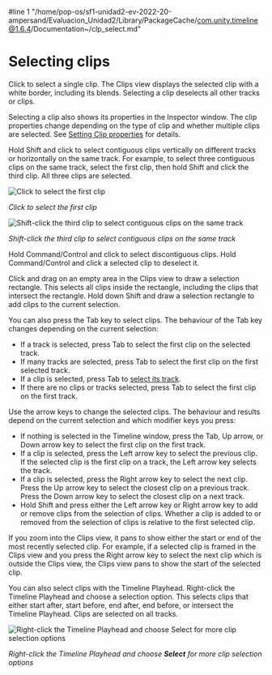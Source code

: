 #line 1 "/home/pop-os/sf1-unidad2-ev-2022-20-ampersand/Evaluacion_Unidad2/Library/PackageCache/com.unity.timeline@1.6.4/Documentation~/clp_select.md"
# Selecting clips

Click to select a single clip. The Clips view displays the selected clip with a white border, including its blends. Selecting a clip deselects all other tracks or clips.

Selecting a clip also shows its properties in the Inspector window. The clip properties change depending on the type of clip and whether multiple clips are selected. See [Setting Clip properties](insp_clp.md) for details.

Hold Shift and click to select contiguous clips vertically on different tracks or horizontally on the same track. For example, to select three contiguous clips on the same track, select the first clip, then hold Shift and click the third clip. All three clips are selected.

![Click to select the first clip](images/timeline_clips_select_first.png)

_Click to select the first clip_

![Shift-click the third clip to select contiguous clips on the same track](images/timeline_clips_select_last.png)

_Shift-click the third clip to select contiguous clips on the same track_

Hold Command/Control and click to select discontiguous clips. Hold Command/Control and click a selected clip to deselect it.

Click and drag on an empty area in the Clips view to draw a selection rectangle. This selects all clips inside the rectangle, including the clips that intersect the rectangle. Hold down Shift and draw a selection rectangle to add clips to the current selection.

You can also press the Tab key to select clips. The behaviour of the Tab key changes depending on the current selection:

* If a track is selected, press Tab to select the first clip on the selected track.
* If many tracks are selected, press Tab to select the first clip on the first selected track.
* If a clip is selected, press Tab to [select its track](trk_select.md).
* If there are no clips or tracks selected, press Tab to select the first clip on the first track.

Use the arrow keys to change the selected clips. The behaviour and results depend on the current selection and which modifier keys you press:

* If nothing is selected in the Timeline window, press the Tab, Up arrow, or Down arrow key to select the first clip on the first track.
* If a clip is selected, press the Left arrow key to select the previous clip. If the selected clip is the first clip on a track, the Left arrow key selects the track.
* If a clip is selected, press the Right arrow key to select the next clip. Press the Up arrow key to select the closest clip on a previous track. Press the Down arrow key to select the closest clip on a next track.
* Hold Shift and press either the Left arrow key or Right arrow key to add or remove clips from the selection of clips. Whether a clip is added to or removed from the selection of clips is relative to the first selected clip.

If you zoom into the Clips view, it pans to show either the start or end of the most recently selected clip. For example, if a selected clip is framed in the Clips view and you press the Right arrow key to select the next clip which is outside the Clips view, the Clips view pans to show the start of the selected clip.

You can also select clips with the Timeline Playhead. Right-click the Timeline Playhead and choose a selection option. This selects clips that either start after, start before, end after, end before, or intersect the Timeline Playhead. Clips are selected on all tracks.

![Right-click the Timeline Playhead and choose **Select** for more clip selection options](images/timeline_playhead_select_menu.png)

_Right-click the Timeline Playhead and choose **Select** for more clip selection options_
